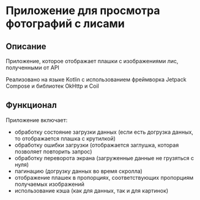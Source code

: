 # Приложение для просмотра фотографий с лисами

## Описание

Приложение, которое отображает плашки с изображениями лис, полученными от API

Реализовано на языке Kotlin с использованием фреймворка Jetpack Compose и библиотек OkHttp и Coil

## Функционал

Приложение включает:

* обработку состояние загрузки данных (если есть догрузка данных, то отображается плашка с крутилкой)
* обработку ошибки загрузки (отображается заглушка, которая позволяет повторить запрос)
* обработку переворота экрана (загруженные данные не грузяться с нуля)
* пагинацию (догрузку данных во время скролла)
* отображение плашек в пропорциях, соответствующих пропорциям получаемых изображений
* использование кэша (как для данных, так и для картинок)
